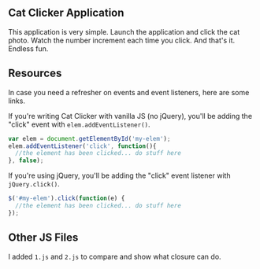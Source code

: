 ## Cat Clicker Application

This application is very simple. Launch the application and click the cat photo. Watch the number increment each time you click. And that's it. Endless fun.

## Resources

In case you need a refresher on events and event listeners, here are some links.

If you're writing Cat Clicker with vanilla JS (no jQuery), you'll be adding the "click" event with `elem.addEventListener()`.

```js
var elem = document.getElementById('my-elem');
elem.addEventListener('click', function(){
  //the element has been clicked... do stuff here
}, false);
```

If you're using jQuery, you'll be adding the "click" event listener with `jQuery.click()`.

```js
$('#my-elem').click(function(e) {
  //the element has been clicked... do stuff here
});
```

## Other JS Files

I added `1.js` and `2.js` to compare and show what closure can do.

